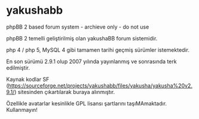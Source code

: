# yakushabb
phpBB 2 based forum system - archieve only - do not use 

phpBB 2 temelli geliştirilmiş olan yakushaBB forum sistemidir.

php 4 / php 5, MySQL 4 gibi tamamen tarihi geçmiş sürümler istemektedir.

En son sürümü 2.9.1 olup 2007 yılında yayınlanmış ve sonrasında terk edilmiştir.

Kaynak kodlar SF (https://sourceforge.net/projects/yakushabb/files/yakusha/yakusha%20v2.9.1/) sitesinden çıkartılarak buraya alınmıştır.

Özellikle avatarlar kesinlikle GPL lisansı şartlarını taşıMAmaktadır. Kullanmayın!

